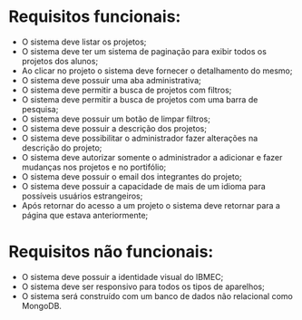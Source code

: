 # Requisitos funcionais:
- O sistema deve listar os projetos;
- O sistema deve ter um sistema de paginação para exibir todos os projetos dos alunos;
- Ao clicar no projeto o sistema deve fornecer o detalhamento do mesmo;
- O sistema deve possuir uma aba administrativa;
- O sistema deve permitir a busca de projetos com filtros;
- O sistema deve permitir a busca de projetos com uma barra de pesquisa;
- O sistema deve possuir um botão de limpar filtros;
- O sistema deve possuir a descrição dos projetos;
- O sistema deve possibilitar o administrador fazer alterações na descrição do projeto;
- O sistema deve autorizar somente o administrador a adicionar e fazer mudanças nos projetos e no portifólio;
- O sistema deve possuir o email dos integrantes do projeto;
- O sistema deve possuir a capacidade de mais de um idioma para possíveis usuários estrangeiros;
- Após retornar do acesso a um projeto o sistema deve retornar para a página que estava anteriormente;

# Requisitos não funcionais:
- O sistema deve possuir a identidade visual do IBMEC;
- O sistema deve ser responsivo para todos os tipos de aparelhos;
- O sistema será construído com um banco de dados não relacional como MongoDB.